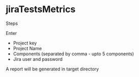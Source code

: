 # jiraTestsMetrics

Steps 

Enter 
- Project key
- Project Name
- Components (separated by comma - upto 5 components)
- Jira user and password 

A report will be generated in target directory
